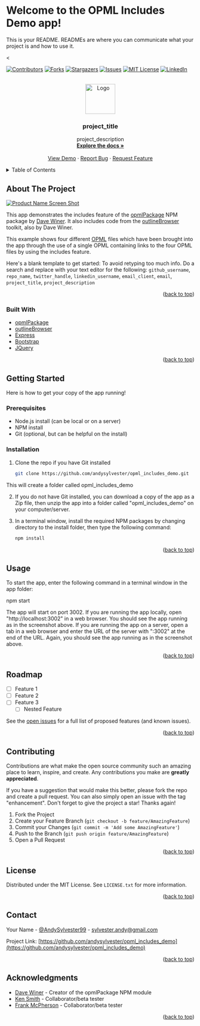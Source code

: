 # Welcome to the OPML Includes Demo app!

This is your README. READMEs are where you can communicate what your project is and how to use it.

<<div id="top"></div>
<!--
*** Thanks for checking out the Best-README-Template. If you have a suggestion
*** that would make this better, please fork the repo and create a pull request
*** or simply open an issue with the tag "enhancement".
*** Don't forget to give the project a star!
*** Thanks again! Now go create something AMAZING! :D
-->



<!-- PROJECT SHIELDS -->
<!--
*** I'm using markdown "reference style" links for readability.
*** Reference links are enclosed in brackets [ ] instead of parentheses ( ).
*** See the bottom of this document for the declaration of the reference variables
*** for contributors-url, forks-url, etc. This is an optional, concise syntax you may use.
*** https://www.markdownguide.org/basic-syntax/#reference-style-links
-->
[![Contributors][contributors-shield]][contributors-url]
[![Forks][forks-shield]][forks-url]
[![Stargazers][stars-shield]][stars-url]
[![Issues][issues-shield]][issues-url]
[![MIT License][license-shield]][license-url]
[![LinkedIn][linkedin-shield]][linkedin-url]



<!-- PROJECT LOGO -->
<br />
<div align="center">
  <a href="https://github.com/andysylvester/opml_includes_demo">
    <img src="images/logo.png" alt="Logo" width="80" height="80">
  </a>

<h3 align="center">project_title</h3>

  <p align="center">
    project_description
    <br />
    <a href="https://github.com/andysylvester/opml_includes_demo"><strong>Explore the docs »</strong></a>
    <br />
    <br />
    <a href="https://github.com/andysylvester/opml_includes_demo">View Demo</a>
    ·
    <a href="https://github.com/andysylvester/opml_includes_demo/issues">Report Bug</a>
    ·
    <a href="https://github.com/andysylvester/opml_includes_demo/issues">Request Feature</a>
  </p>
</div>



<!-- TABLE OF CONTENTS -->
<details>
  <summary>Table of Contents</summary>
  <ol>
    <li>
      <a href="#about-the-project">About The Project</a>
      <ul>
        <li><a href="#built-with">Built With</a></li>
      </ul>
    </li>
    <li>
      <a href="#getting-started">Getting Started</a>
      <ul>
        <li><a href="#prerequisites">Prerequisites</a></li>
        <li><a href="#installation">Installation</a></li>
      </ul>
    </li>
    <li><a href="#usage">Usage</a></li>
    <li><a href="#roadmap">Roadmap</a></li>
    <li><a href="#contributing">Contributing</a></li>
    <li><a href="#license">License</a></li>
    <li><a href="#contact">Contact</a></li>
    <li><a href="#acknowledgments">Acknowledgments</a></li>
  </ol>
</details>



<!-- ABOUT THE PROJECT -->
## About The Project

[![Product Name Screen Shot][product-screenshot]](https://example.com)

This app demonstrates the includes feature of the <a href="https://github.com/scripting/opmlPackage">opmlPackage</a> NPM package by <a href="http://scripting.com/">Dave Winer</a>. It also includes code from the <a href="https://github.com/scripting/outlineBrowser">outlineBrowser</a> toolkit, also by Dave Winer.

This example shows four different <a href="http://opml.org/">OPML</a> files which have been brought into the app through the use of a single OPML containing links to the four OPML files by using the includes feature.


Here's a blank template to get started: To avoid retyping too much info. Do a search and replace with your text editor for the following: `github_username`, `repo_name`, `twitter_handle`, `linkedin_username`, `email_client`, `email`, `project_title`, `project_description`

<p align="right">(<a href="#top">back to top</a>)</p>



### Built With

* [opmlPackage](https://github.com/scripting/opmlPackage)
* [outlineBrowser](https://github.com/scripting/outlineBrowser)
* [Express](https://expressjs.com/)
* [Bootstrap](https://getbootstrap.com)
* [JQuery](https://jquery.com)

<p align="right">(<a href="#top">back to top</a>)</p>



<!-- GETTING STARTED -->
## Getting Started

Here is how to get your copy of the app running!

### Prerequisites

* Node.js install (can be local or on a server)
* NPM install
* Git (optional, but can be helpful on the install)

### Installation

1. Clone the repo if you have Git installed
   ```sh
   git clone https://github.com/andysylvester/opml_includes_demo.git
   ```
This will create a folder called opml_includes_demo

2. If you do not have Git installed, you can download a copy of the app as a Zip file, then unzip the app into a folder called "opml_includes_demo" on your computer/server.

3. In a terminal window, install the required NPM packages by changing directory to the install folder, then type the following command:
   ```sh
   npm install
   ```

<p align="right">(<a href="#top">back to top</a>)</p>



<!-- USAGE EXAMPLES -->
## Usage

To start the app, enter the following command in a terminal window in the app folder:

npm start

The app will start on port 3002. If you are running the app locally, open "http://localhost:3002" in a web browser. You should see the app running as in the screenshot above. If you are running the app on a server, open a tab in a web browser and enter the URL of the server with ":3002" at the end of the URL. Again, you should see the app running as in the screenshot above.

<p align="right">(<a href="#top">back to top</a>)</p>

<!-- ROADMAP -->
## Roadmap

- [ ] Feature 1
- [ ] Feature 2
- [ ] Feature 3
    - [ ] Nested Feature

See the [open issues](https://github.com/github_username/repo_name/issues) for a full list of proposed features (and known issues).

<p align="right">(<a href="#top">back to top</a>)</p>



<!-- CONTRIBUTING -->
## Contributing

Contributions are what make the open source community such an amazing place to learn, inspire, and create. Any contributions you make are **greatly appreciated**.

If you have a suggestion that would make this better, please fork the repo and create a pull request. You can also simply open an issue with the tag "enhancement".
Don't forget to give the project a star! Thanks again!

1. Fork the Project
2. Create your Feature Branch (`git checkout -b feature/AmazingFeature`)
3. Commit your Changes (`git commit -m 'Add some AmazingFeature'`)
4. Push to the Branch (`git push origin feature/AmazingFeature`)
5. Open a Pull Request

<p align="right">(<a href="#top">back to top</a>)</p>



<!-- LICENSE -->
## License

Distributed under the MIT License. See `LICENSE.txt` for more information.

<p align="right">(<a href="#top">back to top</a>)</p>



<!-- CONTACT -->
## Contact

Your Name - [@AndySylvester99](https://twitter.com/AndySylvester99) - sylvester.andy@gmail.com

Project Link: [https://github.com/andysylvester/opml_includes_demo](https://github.com/andysylvester/opml_includes_demo)

<p align="right">(<a href="#top">back to top</a>)</p>



<!-- ACKNOWLEDGMENTS -->
## Acknowledgments

* [Dave Winer](http://scripting.com/) - Creator of the opmlPackage NPM module
* [Ken Smith](http://oldschool.scripting.com/KenSmith/) - Collaborator/beta tester
* [Frank McPherson](http://oldschool.scripting.com/frankm/) - Collaborator/beta tester

<p align="right">(<a href="#top">back to top</a>)</p>



<!-- MARKDOWN LINKS & IMAGES -->
<!-- https://www.markdownguide.org/basic-syntax/#reference-style-links -->
[contributors-shield]: https://img.shields.io/github/contributors/andysylvester/opml_includes_demo.svg?style=for-the-badge
[contributors-url]: https://github.com/andysylvester/reopml_includes_demopo_name/graphs/contributors
[forks-shield]: https://img.shields.io/github/forks/andysylvester/opml_includes_demo.svg?style=for-the-badge
[forks-url]: https://github.com/andysylvester/opml_includes_demo/network/members
[stars-shield]: https://img.shields.io/github/stars/andysylvester/opml_includes_demo.svg?style=for-the-badge
[stars-url]: https://github.com/andysylvester/opml_includes_demo/stargazers
[issues-shield]: https://img.shields.io/github/issues/andysylvester/opml_includes_demo.svg?style=for-the-badge
[issues-url]: https://github.com/andysylvester/opml_includes_demo/issues
[license-shield]: https://img.shields.io/github/license/andysylvester/opml_includes_demo.svg?style=for-the-badge
[license-url]: https://github.com/andysylvester/opml_includes_demo/blob/master/LICENSE.txt
[linkedin-shield]: https://img.shields.io/badge/-LinkedIn-black.svg?style=for-the-badge&logo=linkedin&colorB=555
[linkedin-url]: https://linkedin.com/in/andrew-sylvester-b426a251
[product-screenshot]: images/screenshot.png